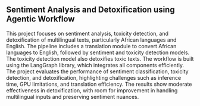 ## Sentiment Analysis and Detoxification using Agentic Workflow
This project focuses on sentiment analysis, toxicity detection, and detoxification of multilingual texts, particularly African languages and English. The pipeline includes a translation module to convert African languages to English, followed by sentiment and toxicity detection models. The toxicity detection model also detoxifies toxic texts. The workflow is built using the LangGraph library, which integrates all components efficiently. The project evaluates the performance of sentiment classification, toxicity detection, and detoxification, highlighting challenges such as inference time, GPU limitations, and translation efficiency. The results show moderate effectiveness in detoxification, with room for improvement in handling multilingual inputs and preserving sentiment nuances.

